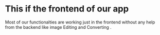 # This if the frontend of our app  

Most of our functionalties are working just in the frontend without any help from the backend like image Editing and Converting .

